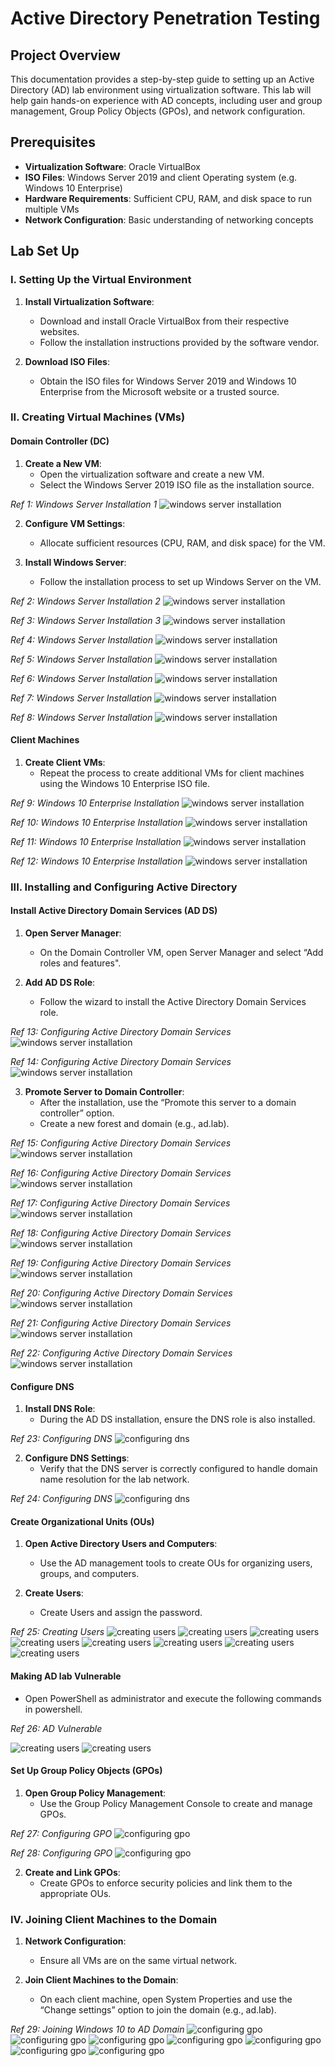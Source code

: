 # Active Directory Penetration Testing

## Project Overview
This documentation provides a step-by-step guide to setting up an Active Directory (AD) lab environment using virtualization software. This lab will help gain hands-on experience with AD concepts, including user and group management, Group Policy Objects (GPOs), and network configuration.

## Prerequisites
- **Virtualization Software**: Oracle VirtualBox
- **ISO Files**: Windows Server 2019 and client Operating system (e.g. Windows 10 Enterprise)
- **Hardware Requirements**: Sufficient CPU, RAM, and disk space to run multiple VMs
- **Network Configuration**: Basic understanding of networking concepts

## Lab Set Up
### I. Setting Up the Virtual Environment
1. **Install Virtualization Software**:
   - Download and install Oracle VirtualBox from their respective websites.
   - Follow the installation instructions provided by the software vendor.

2. **Download ISO Files**:
   - Obtain the ISO files for Windows Server 2019 and Windows 10 Enterprise from the Microsoft website or a trusted source.

### II. Creating Virtual Machines (VMs)
#### Domain Controller (DC)
1. **Create a New VM**:
   - Open the virtualization software and create a new VM.
   - Select the Windows Server 2019 ISO file as the installation source.

*Ref 1: Windows Server Installation 1*
![windows server installation](images/image1.png)

2. **Configure VM Settings**:
   - Allocate sufficient resources (CPU, RAM, and disk space) for the VM.

3. **Install Windows Server**:
   - Follow the installation process to set up Windows Server on the VM.

*Ref 2: Windows Server Installation 2*
![windows server installation](images/image2.png)

*Ref 3: Windows Server Installation 3*
![windows server installation](images/image3.png)

*Ref 4: Windows Server Installation*
![windows server installation](images/image4.png)

*Ref 5: Windows Server Installation*
![windows server installation](images/image5.png)

*Ref 6: Windows Server Installation*
![windows server installation](images/image6.png)

*Ref 7: Windows Server Installation*
![windows server installation](images/image7.png)

*Ref 8: Windows Server Installation*
![windows server installation](images/image8.png)

#### Client Machines
1. **Create Client VMs**:
   - Repeat the process to create additional VMs for client machines using the Windows 10 Enterprise ISO file.

*Ref 9: Windows 10 Enterprise Installation*
![windows server installation](images/image41.png)

*Ref 10: Windows 10 Enterprise Installation*
![windows server installation](images/image42.png)

*Ref 11: Windows 10 Enterprise Installation*
![windows server installation](images/image43.png)

*Ref 12: Windows 10 Enterprise Installation*
![windows server installation](images/image44.png)

### III. Installing and Configuring Active Directory
#### Install Active Directory Domain Services (AD DS)
1. **Open Server Manager**:
   - On the Domain Controller VM, open Server Manager and select “Add roles and features".

2. **Add AD DS Role**:
   - Follow the wizard to install the Active Directory Domain Services role.

*Ref 13: Configuring Active Directory Domain Services*
![windows server installation](images/image9.png)

*Ref 14: Configuring Active Directory Domain Services*
![windows server installation](images/image10.png)

3. **Promote Server to Domain Controller**:
   - After the installation, use the “Promote this server to a domain controller” option.
   - Create a new forest and domain (e.g., ad.lab).

*Ref 15: Configuring Active Directory Domain Services*
![windows server installation](images/image11.png)

*Ref 16: Configuring Active Directory Domain Services*
![windows server installation](images/image12.png)

*Ref 17: Configuring Active Directory Domain Services*
![windows server installation](images/image13.png)

*Ref 18: Configuring Active Directory Domain Services*
![windows server installation](images/image14.png)

*Ref 19: Configuring Active Directory Domain Services*
![windows server installation](images/image15.png)

*Ref 20: Configuring Active Directory Domain Services*
![windows server installation](images/image16.png)

*Ref 21: Configuring Active Directory Domain Services*
![windows server installation](images/image17.png)

*Ref 22: Configuring Active Directory Domain Services*
![windows server installation](images/image18.png)

#### Configure DNS
1. **Install DNS Role**:
   - During the AD DS installation, ensure the DNS role is also installed.

*Ref 23: Configuring DNS*
![configuring dns](images/image19.png)

2. **Configure DNS Settings**:
   - Verify that the DNS server is correctly configured to handle domain name resolution for the lab network.

*Ref 24: Configuring DNS*
![configuring dns](images/image20.png)

#### Create Organizational Units (OUs)
1. **Open Active Directory Users and Computers**:
   - Use the AD management tools to create OUs for organizing users, groups, and computers.

2. **Create Users**:
   - Create Users and assign the password.

*Ref 25: Creating Users*
![creating users](images/image26.png) ![creating users](images/image27.png) ![creating users](images/image28.png) ![creating users](images/image29.png) ![creating users](images/image30.png) ![creating users](images/image31.png) ![creating users](images/image32.png) ![creating users](images/image33.png)

#### Making AD lab Vulnerable
- Open PowerShell as administrator and execute the following commands in powershell.

*Ref 26: AD Vulnerable*

![creating users](images/image34.png) ![creating users](images/image35.png)

#### Set Up Group Policy Objects (GPOs)
1. **Open Group Policy Management**:
   - Use the Group Policy Management Console to create and manage GPOs.

*Ref 27: Configuring GPO*
![configuring gpo](images/image39.png)

*Ref 28: Configuring GPO*
![configuring gpo](images/image40.png)

2. **Create and Link GPOs**:
   - Create GPOs to enforce security policies and link them to the appropriate OUs.

### IV. Joining Client Machines to the Domain
1. **Network Configuration**:
   - Ensure all VMs are on the same virtual network.

2. **Join Client Machines to the Domain**:
   - On each client machine, open System Properties and use the “Change settings” option to join the domain (e.g., ad.lab).

*Ref 29: Joining Windows 10 to AD Domain*
![configuring gpo](images/image45.png) ![configuring gpo](images/image46.png) ![configuring gpo](images/image47.png) ![configuring gpo](images/image48.png) ![configuring gpo](images/image49.png) ![configuring gpo](images/image50.png) ![configuring gpo](images/image51.png)
